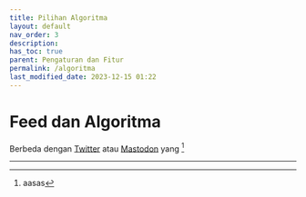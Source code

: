 ```yaml
---
title: Pilihan Algoritma
layout: default
nav_order: 3
description: 
has_toc: true
parent: Pengaturan dan Fitur
permalink: /algoritma
last_modified_date: 2023-12-15 01:22
---
```


# Feed dan Algoritma

Berbeda dengan [Twitter] atau [Mastodon] yang [^1]

---
[^1]: aasas

[Twitter]: https://jekyllrb.com
[Mastodon]: https://mastodon.social